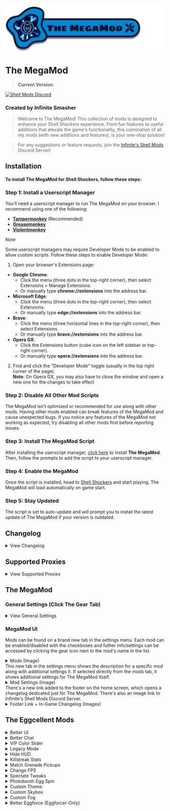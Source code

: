 ![The MegaMod](img/docs/megaMod/The%20MegaMod%20Logo.png)
# The MegaMod
<blockquote>
  <p><b>Current Version: </b><span id="version"></span></p>
</blockquote>

[![Shell Mods Discord](https://img.shields.io/discord/1273986972389474374?label=Infinite%27s%20Shell%20Mods%20Server&logo=discord&color=5865F2)](https://discord.gg/Cxggadazy4)

### Created by Infinite Smasher
> Welcome to The MegaMod! This collection of mods is designed to enhance your Shell Shockers experience. From fun features to useful additions that elevate the game's functionality, this culmination of all my mods (with new additions and features), is your one-stop solution!

> For any suggestions or feature requests, join the [Infinite's Shell Mods](https://discord.gg/Cxggadazy4) Discord Server!

## Installation
#### To install **The MegaMod** for Shell Shockers, follow these steps:

### Step 1: Install a Userscript Manager
You'll need a userscript manager to run The MegaMod on your browser. I recommend using one of the following:
- **[Tampermonkey](https://www.tampermonkey.net/)** (Recommended)
- **[Greasemonkey](https://www.greasespot.net/)**
- **[Violentmonkey](https://violentmonkey.github.io/)**

> [!NOTE]  
> Some userscript managers may require Developer Mode to be enabled to allow custom scripts. Follow these steps to enable Developer Mode:
> 1. Open your browser's Extensions page:
> - **Google Chrome**:
>   - Click the menu (three dots in the top-right corner), then select Extensions > Manage Extensions.
>   - Or manually type **chrome://extensions** into the address bar.
> - **Microsoft Edge**:
>   - Click the menu (three dots in the top-right corner), then select Extensions.
>   - Or manually type **edge://extensions** into the address bar.
> - **Brave**:
>   - Click the menu (three horizontal lines in the top-right corner), then select Extensions.
>   - Or manually type **brave://extensions** into the address bar.
> - **Opera GX**:
>   - Click the Extensions button (cube icon on the left sidebar or top-right corner).
>   - Or manually type **opera://extensions** into the address bar.
> 2. Find and click the "Developer Mode" toggle (usually in the top right corner of the page).<br>
> **Note**: On Opera GX, you may also have to close the window and open a new one for the changes to take effect

### Step 2: Disable All Other Mod Scripts
The MegaMod isn't optimized or recommended for use along with other mods. Having other mods enabled can break features of the MegaMod and cause unexpected bugs. If you notice any features of the MegaMod not working as expected, try disabling all other mods first before reporting issues.

### Step 3: Install The MegaMod Script
After installing the userscript manager, [click here](https://infinitesmasher.github.io/The-MegaMod/js/script.user.js) to install **The MegaMod**. Then, follow the prompts to add the script to your userscript manager.

### Step 4: Enable the MegaMod
Once the script is installed, head to [Shell Shockers](https://shellshock.io/) and start playing. The MegaMod will load automatically on game start.

### Step 5: Stay Updated
The script is set to auto-update and will prompt you to install the latest update of The MegaMod if your version is outdated.

## Changelog
<div id="content"></div>
<details id="changelog">
  <summary>View Changelog</summary>
  <div id="changelog-content"></div>
</details>

<h2 id="proxy-title">Supported Proxies</h2>
<details id="proxies">
  <summary>View Supported Proxies</summary>
  <div id="proxy-content"></div>
</details>

## The MegaMod
### General Settings (Click The Gear Tab)
<details>
<summary>View General Settings</summary>

> - **MegaMod UI Sound Effects** - Enables sound effects related to the MegaMod
>   - **Specific Sounds**:
>     - **Tab Sounds** - Sound effects for mods tab and mod settings tab
>     - **Hover Sounds** - Sound effects for hovering on settings tab icon and mod settings icons
> - **Faster CSS Loading** - Makes CSS Load Faster
> - **In-Game Mod Toggle Alerts** - Enables small in-game alerts for mods with toggle keybinds

</details>

### MegaMod UI
Mods can be found on a brand new tab in the settings menu. Each mod can be enabled/disabled with the checkboxes and futher info/settings can be accessed by clicking the gear icon next to the mod's name in the list.
<details>
<summary>Mods (Image)</summary> 
  
  ![Mods](img/docs/megaMod/mods.png)
</details>
This new tab in the settings menu shows the description for a specific mod along with additional settings it. If selected directly from the mods tab, it shows additional settings for The MegaMod itself.
<details> 
<summary>Mod Settings (Image)</summary>
  
  ![Mod Settings](img/docs/megaMod/modSettings.png)
</details>
There's a new link added to the footer on the home screen, which opens a changelog dedicated just for The MegaMod. There's also an image link to Infinite's Shell Mods Discord Server.
<details>
<summary>Footer Link + In-Game Changelog (Images)</summary>

  ![Footer Changelog Link](img/docs/megaMod/footerLink.png)
  ![In-Game Changelog](img/docs/megaMod/changelog.png)
</details>

## The Eggcellent Mods
<details>
<summary>Better UI</summary>

> > Enhances the inventory and profile UI with new themes, a skin randomizer, profile badges, and more.
> ### **Settings**:
> - **General UI Tweaks**: Various UI improvements.
>   <details>
>   <summary>More Info</summary>
>   
>   > - Latest FontAwesome Social Media Icons
>   > - Updated Social Media Footer Icon Styles & Tooltip Position
>   > - Egg-Shaped Settings Sliders
>   > - Egg-Shaped Settings Checkboxes
>   > - Added margins around chat (on Despawn Menu) so it isn't fixed to edge of screen
>   > - Added margins to media tabs and top right buttons (on Home Screen) so they aren't fixed to edge of screen
>   > - Various UI Bug Fixes:
>   >   - Fixed Short Scrollmask Width
>   >   - Fixed YT + Twitch Box Height
>   >   - Adjusted Create Private Game Popup Alignments
>   >   - Fixed Slightly Taller Challenge Box
>   >   - Stretched Chick'n Winner Bar (on Despawn Menu) to fix text wrap (and for better looks ofc)
>   >   
>   > - Added Button (on Home Screen) and Popup to Show Current Public Map Pool
>   >   <details>
>   >    <summary>Public Map Popup (Image)</summary>
>   >     
>   >    ![Public Map Popup](img/docs/betterUI/misc/Public%20Map%20Popup.png)
>   >   </details>
>   >   
>   > - Added Button (on Home Screen) and Popup to Game History (Daily Lobbies)
>   >   <details>
>   >   <summary>Game History Popup (Image)</summary>
>   >   
>   >   ![Game History Popup](img/docs/betterUI/misc/Game%20History%20Popup.png)
>   >   </details>
>   >
>   > - Numbers are localized to add regional separators (make large numbers easier to read) and use the local place value system:
>   >   - Egg Count
>   >   - Item Prices
>   >   - Profile Stats Values
>   >   - Egg Reward Amounts
>   >   - etc.
>   > - Corrupted Grenade given Premium Item theme to match the other Premium Items purchasable with Golden Eggs
>   > - Server Select dropdown is back on the Home Screen!
>   > - Restyled Join Code Input to work better with the new game code format (WORD-WORD-WORD):
>   >   - Detects and fills in the code when pasting a full game link
>   >   - Autofills observe toggle and watchPlayer info (Eggforcers Only)
>   >   <details>
>   >   <summary>New Code Input (Image)</summary>
>   >     
>   >   ![New Code Input](img/docs/betterUI/misc/New%20Code%20Input.png)
>   >   </details>
>   >   
>   > - Restyled everything inside the player slot of the player currently being spectated to be white.
>   >   <details>
>   >   <summary>Restyled Spectating Player (Image)</summary>
>   >   
>   >   ![Restyled Spectating Player](img/docs/betterUI/misc/Spectating%20Player.png)
>   >   </details>
>   >   
>   > - Fixed width of horizontal bar below announcement message.
>   </details>
> 
> - **Chick'n Winner Upgrades**: Adds various upgrades to Chick'n Winner.
>   <details>
>   <summary>More Info</summary>
>   
>   > - Chick'n Winner now shows when you pull an item you already own.
>   > - Fixed Chick'n Winner egg icon not being on the same line as egg reward amount
>   >   <details>
>   >   <summary>Updated Chick'n Winner (Image)</summary>
>   >   
>   >   ![Chick'n Winner Owned Item](img/docs/betterUI/misc/CHW%20Owned%20Item.png)
>   >   </details>
>   >   
>   > - The Chick'n Winner Popup can now only be closed after you get your reward  - no more accidental closures!
>   </details>
> 
> - **Challenge Upgrades**: Adds various upgrades to Challenges.
>   <details>
>   <summary>More Info</summary>
>   
>   > - Added Icons to challenges to show if they're unique or already completed
>   > - Restyled Challenge "Claimed" Banner to match checkmark banner
>   >   <details>
>   >   <summary>Challenge Icons & Restyled "Claimed" Banners (Image)</summary>
>   >   
>   >   ![Challenges](img/docs/betterUI/challenges/Challenges.png)
>   >   </details>
>   > 
>   > - Added missing clock icon next to challenge timer on home screen
>   > - Added claim sound effect when claiming challenges 
>   > - Added claim sound effect when auto-claiming challenges through notification popup
>   > - Added info popup for challenges which shows all challenges with info such as icon, reward amounts, tier, type, # of claims, etc
>   >   <details>
>   >   <summary>Challenge Info Popup (Image)</summary>
>   >   
>   >   ![Challenge Info Popup](img/docs/betterUI/challenges/Challenge%20List%20Popup.png)
>   >   </details>
>   </details>
> 
> - **Better Inventory**
>   <details>
>   <summary>More Info</summary>
> 
>   > - __UI Improvements__:
>   >   - Rounded item and weapon select buttons
>   >   - Better **color matching** on existing item theme properties:
>   >     - Price Labels
>   >     - Spinning Egg (Item Image Loading)
>   >     - Item Borders
>   >   - New **gradient effect** (+ fade-in animation) for themed items when selected
>   >   - Item Search Feature (This was added into the game on October 1st, 2023!)
>   >   - EggK-47s and Whippers with sound effects now play a burst of their sound effect when clicked!
>   >   - Fixed Bugs:
>   >     - Equipped weapon skin wasn't highlighted after switching classes
>   >     - Sound effect played when switching tabs in shop
>   >     - Weapon skin buttons could be deselected
>   >     - Photobooth wasn't updating pistol when switching main weapon class
>   >     - Fixed wonky item banners for items showing in bundle popup
>   > - __New Item Themes__:
>   >   - ``Bundle`` - Items available through bundles only
>   >   - ``Limited`` - Limited-time items (in "Limited Edition" shop section)
>   >   - ``Twitch Drops`` - Items available through Twitch Drops
>   >   - ``Merch`` - Hats that were previously obtained through buying Shell Shockers merchandise
>   >   - ``Yolker`` - New Yolker Items
>   >   - ``League`` - Clan/Tournament Hats and Stamps
>   >   - ``Notif`` - Hats created for and rewarded through the (discontinued) Notification System
>   >   - ``Egglite`` - Code-unlockable items that fit no other categories
>   >   - ``Promo`` - Cross-Promotional items unlocked by playing other BWD games (ex: Skull Wand Pistol)
>   >   - ``Event`` - Event rewards from events such as EGG ORG or Scavenger Hunt
>   >   - ``Social`` - Social media rewards (Hats) from the homepage
>   >   - ``Legacy`` - Legacy default weapon skins from 2018/2019
>   >   - ``YT CC`` - BWD YouTube CC shop items
>   >   - ``Twitch CC`` - BWD Twitch CC shop items
>   >   <details>
>   >   <summary>Item Themes (Image)</summary>
>   >    
>   >   ![Item Themes](img/docs/betterUI/inventory/Item%20Themes.png)
>   >   </details>
>   > - Code Cracked popup is themed to match the item theme of the cracked item
>   >   <details>
>   >   <summary>Themed Code Cracked Popup (Image)</summary>
>   >    
>   >   ![Item Themes](img/docs/betterUI/inventory/Code%20Cracked.png)
>   >   </details>
>   > - Chick'n Winner popup is themed to match the item theme of the cracked item (after you reveal the item)
>   >   <details>
>   >   <summary>Themed Chick'n Winner Popup (Image)</summary>
>   >    
>   >   ![Item Themes](img/docs/betterUI/inventory/Chick'n%20Winner.png)
>   >   </details>
>   > 
>   > - __Changed Item Sorting Order__:
>   >   1. Bundle
>   >   2. Premium (Money)
>   >   3. Premium (Golden Eggs)
>   >   4. VIP
>   >   5. Merch
>   >   6. Twitch Drops
>   >   7. New Yolker
>   >   8. League
>   >   9. Notification
>   >   10. Egglite
>   >   11. Promo
>   >   12. Event
>   >   13. Social
>   >   14. Default & Legacy Items
>   >   15. Limited
>   >   16. Content Creator (YouTube & Twitch)
>   >   17. Shop Items 
>   > - **Skin randomizer button** - randomizes all equipped items (including grenade and melee) for the currently selected weapon class
>   > - **Item count information** in inventory, shop, and limited edition section:
>   >   - __Inventory__: shows # of items owned / total # of items
>   >     - __Limited Edition__: shows # of limited items owned / total # of limited items
>   >   - __Shop__: shows # of items remaining to purchase / total # of shop items (including vaulted shop items)
>   >     - __Limited Edition__: shows # of limited items remaining to purchase / total # of limited items
>   > - Clickable **Item Icons** for most of the custom item themes!
>   >   - Premium (matches your local currency) - switches to the shop tab of the shop
>   >   - VIP - opens VIP popup
>   >   - Bundle - switches to the shop tab of the shop
>   >   - Merch - opens merch store
>   >   - Twitch Drops - opens Twitch Drops page
>   >   - New Yolker - opens New Yolker signup page
>   >   - Notification - requests to turn on notifications
>   >   - Promo - opens the particular promotion of the item
>   >   - Social - opens the particular BWD social media page of the item
>   >   - Limited - opens limited edition section and shows all owned limited items
>   >   - Content Creator - links directly to the social media profile of the content creator
>   > - **Item Vault** - lets you preview unowned vaulted items (only in the inventory). Photobooth is disabled while in the Item Vault and you can't use the items in-game.
>   >   - Clicking an unowned social item opens the social media page and rewards the item.
>   >   - Clicking an unowned VIP item opens the VIP subscription popup
>   >   <details>
>   >   <summary>Item Vault UI (Image)</summary>
>   >   
>   >   ![Item Vault](img/docs/betterUI/inventory/Item%20Vault.png)
>   >   </details>
>   > - Server Select dropdown is back on the home screen!
>   > - Themed Bundle and VIP Notification Popups
>   >   <details>
>   >   <summary>Themed Notification Popups (Image)</summary>
>   >   
>   >   ![Bundle](img/docs/betterUI/inventory/notification/Bundle.png)
>   >   ![VIP](img/docs/betterUI/inventory/notification/VIP.png)
>   >   </details>
>   </details>
> 
> - **Better Profile**
>   <details>
>   <summary>More Info</summary>
>   
>   > - **Profile Pictures** have returned in the profile section! Accounts that don't have a profile picture get a default one displayed.
>   >   <details>
>   >   <summary>Updated Profile Section (Image)</summary>
>   > 
>   >   ![Profile Section](img/docs/betterUI/profile/Profile%20Picture%20&%20Badges.png)
>   >   </details>
>   > 
>   > <details>
>   > <summary>Tier Badge Level Up Alert (Image)</summary>
>   > 
>   > ![Tier Badge Level Up](img/docs/betterUI/profile/Tier%20Badge%20Level%20Up.png)
>   > </details>
>   > 
>   > - **Profile Badges** - Clickable & Automatically Computed/Displayed:
>   >   - Core Badges (27):
>   >     - General Badges (11):
>   >       | Badge Name           | Description                                             |
>   >       | -------------------- | ------------------------------------------------------- |
>   >       | VIP Subscriber       | Have an active VIP subscription                         |
>   >       | Wizard               | Be one of the developers (Wizards)                      |
>   >       | BWD Mod              | Be one of the BWD Discord moderators                    |
>   >       | Eggforcer            | Be one of the Shell moderators (Eggforcers)             |
>   >       | Shell League Staff   | Be a staff member of the Shell League                   |
>   >       | Shell Wiki Staff     | Be a staff member on the official Shell Shockers Wiki    |
>   >       | OG Player            | Account Created in 2019 or Earlier                      |
>   >       | Pandemic Player      | Account Created in 2020                                 |
>   >       | Farm-Fresh Player    | Account less than a month old                           |
>   >       | Eggcellent Hatchday! | Today is your account's birthday!                       |
>   >       | MegaMod Playtester   | Helped playtest The MegaMod before its release - tysm!  |
>   >     - Event Badges (9):
>   >       | Badge Name           | Description                                                                |
>   >       | -------------------- | -------------------------------------------------------------------------- |
>   >       | Treasure Hunter      | Participated in the Scavenger Hunt 2022 event                              |
>   >       | ATTN: EGG ORG.       | Participated in the first EGG ORG event (2020)                              |
>   >       | Pablo > Diablo       | Participated in the "EGG ORG: Phase II" (EGG ORG 2021) event               |
>   >       | Pablo's Saviour      | Participated in the "Timetwist" (EGG ORG 2022) event                       |
>   >       | Monsters Win!        | Participated in the "EGG ORG & Eggventure" (EGG ORG 2023) event            |
>   >       | N0 M0R3 R0B0TS       | Participated in the "Rise of the Robots" (EGG ORG 2024) event              |
>   >       | Egg-Fu Master        | Played as an Egg-Fu Master during the \"Shadow War\" (EGG ORG 2025) event  |
>   >       | Eggsassin            | Played as an Eggsassin during the \"Shadow War\" (EGG ORG 2025) event      |
>   >       | Shadowborn Survivor  | Participated in the "Shadow War" (EGG ORG 2025) event                      |
>   >     - Social Badges (7) - **BWD Content Creators Only**:
>   >       > Matches the CC social media linked to your Shell Shockers account!
>   >       - Facebook
>   >       - Instagram
>   >       - TikTok
>   >       - Discord
>   >       - YouTube
>   >       - Twitter (X)
>   >       - Twitch
>   >     
>   >   - Tier Badges (18 Unique, 88 Total):
>   >     > The highest tier of a particular badge is displayed on your profile
>   >  
>   >     | Badge Name           | Description                                | Tier Requirements |
>   >     | -------------------- | ------------------------------------------ |------------------ |
>   >     | Eggstra Spender      | % of Premium Items Owned                   | <table><thead><tr><th>Tier</th><th>Requirement</th></tr></thead><tbody><tr><td>I</td><td>10%</td></tr><tr><td>II</td><td>20%</td></tr><tr><td>III</td><td>30%</td></tr><tr><td>IV</td><td>50%</td></tr><tr><td>V</td><td>80%+</td></tr></tbody></table>|
>   >     | Challenge Eggcepted  | # of Unique Challenges Completed           | <table><thead><tr><th>Tier</th><th>Requirement</th></tr></thead><tbody><tr><td>I</td><td>10</td></tr><tr><td>II</td><td>25</td></tr><tr><td>III</td><td>50</td></tr><tr><td>IV</td><td>75</td></tr><tr><td>V</td><td>100+</td></tr></tbody></table>|
>   >     | Overeggchiever       | # of Total Challenges Completed            | <table><thead><tr><th>Tier</th><th>Requirement</th></tr></thead><tbody><tr><td>I</td><td>50</td></tr><tr><td>II</td><td>100</td></tr><tr><td>III</td><td>250</td></tr><tr><td>IV</td><td>500</td></tr><tr><td>V</td><td>1,000+</td></tr></tbody></table>|
>   >     | Eggspenditure        | Golden Eggs Spent                          | <table><thead><tr><th>Tier</th><th>Requirement</th></tr></thead><tbody><tr><td>I</td><td>500,000</td></tr><tr><td>II</td><td>1,000,000</td></tr><tr><td>III</td><td>2,500,000</td></tr><tr><td>IV</td><td>5,000,000</td></tr><tr><td>V</td><td>7,500,000+</td></tr></tbody></table>|
>   >     | Shell Scrambler      | Lifetime Kills                             | <table><thead><tr><th>Tier</th><th>Requirement</th></tr></thead><tbody><tr><td>I</td><td>10,000</td></tr><tr><td>II</td><td>25,000</td></tr><tr><td>III</td><td>50,000</td></tr><tr><td>IV</td><td>100,000</td></tr><tr><td>V</td><td>200,000+</td></tr></tbody></table>|
>   >     | Master of Arms       | Lifetime Kills With Every Weapon           | <table><thead><tr><th>Tier</th><th>Requirement</th></tr></thead><tbody><tr><td>I</td><td>250</td></tr><tr><td>II</td><td>500</td></tr><tr><td>III</td><td>750</td></tr><tr><td>IV</td><td>1,000</td></tr><tr><td>V</td><td>2,500+</td></tr></tbody></table>|
>   >     | Eggsecutioner        | Lifetime Kills in Every Game Mode          | <table><thead><tr><th>Tier</th><th>Requirement</th></tr></thead><tbody><tr><td>I</td><td>500</td></tr><tr><td>II</td><td>1,000</td></tr><tr><td>III</td><td>5,000</td></tr><tr><td>IV</td><td>10,000</td></tr><tr><td>V</td><td>20,000+</td></tr></tbody></table>|
>   >     | Splattered Yolk      | Lifetime Deaths                            | <table><thead><tr><th>Tier</th><th>Requirement</th></tr></thead><tbody><tr><td>I</td><td>10000</td></tr><tr><td>II</td><td>25000</td></tr><tr><td>III</td><td>50000</td></tr><tr><td>IV</td><td>100000</td></tr><tr><td>V</td><td>200000+</td></tr></tbody></table>|
>   >     | Humpty's Fall        | # of Fall Deaths                           | <table><thead><tr><th>Tier</th><th>Requirement</th></tr></thead><tbody><tr><td>I</td><td>10</td></tr><tr><td>II</td><td>25</td></tr><tr><td>III</td><td>50</td></tr><tr><td>IV</td><td>100</td></tr><tr><td>V</td><td>250+</td></tr></tbody></table>|
>   >     | Overkill             | Lifetime KDR                               | <table><thead><tr><th>Tier</th><th>Requirement</th></tr></thead><tbody><tr><td>I</td><td>0.75</td></tr><tr><td>II</td><td>1.00</td></tr><tr><td>III</td><td>2.00</td></tr><tr><td>IV</td><td>3.00</td></tr><tr><td>V</td><td>4.00+</td></tr></tbody></table>|
>   >     | Eggsassin            | Lifetime KDR in Every Game Mode            | <table><thead><tr><th>Tier</th><th>Requirement</th></tr></thead><tbody><tr><td>I</td><td>0.75</td></tr><tr><td>II</td><td>1.00</td></tr><tr><td>III</td><td>2.00</td></tr><tr><td>IV</td><td>3.00</td></tr><tr><td>V</td><td>4.00+</td></tr></tbody></table>|
>   >     | Royal Rooster        | Lifetime KoTC Round Wins                   | <table><thead><tr><th>Tier</th><th>Requirement</th></tr></thead><tbody><tr><td>I</td><td>100</td></tr><tr><td>II</td><td>250</td></tr><tr><td>III</td><td>500</td></tr><tr><td>IV</td><td>1,000</td></tr><tr><td>V</td><td>2,000+</td></tr></tbody></table>|
>   >     | Coop King            | Lifetime KoTC Coop Captures                | <table><thead><tr><th>Tier</th><th>Requirement</th></tr></thead><tbody><tr><td>I</td><td>250</td></tr><tr><td>II</td><td>500</td></tr><tr><td>III</td><td>1,500</td></tr><tr><td>IV</td><td>2,500</td></tr><tr><td>V</td><td>5,000+</td></tr></tbody></table>|
>   >     | Eggsclusive          | % Owned of Current Update's Limited Items  | <table><thead><tr><th>Tier</th><th>Requirement</th></tr></thead><tbody><tr><td>I</td><td>10%</td></tr><tr><td>II</td><td>20%</td></tr><tr><td>III</td><td>30%</td></tr><tr><td>IV</td><td>50%</td></tr><tr><td>V</td><td>80%+</td></tr></tbody></table>|
>   >     | Yolky Drip           | # of Merch Items Owned                     | <table><thead><tr><th>Tier</th><th>Requirement</th></tr></thead><tbody><tr><td>I</td><td>1</td></tr><tr><td>II</td><td>2</td></tr><tr><td>III</td><td>3</td></tr></tbody></table>|
>   >     | Twitch Drops         | % Owned of Twitch Drops Items              | <table><thead><tr><th>Tier</th><th>Requirement</th></tr></thead><tbody><tr><td>I</td><td>10%</td></tr><tr><td>II</td><td>25%</td></tr><tr><td>III</td><td>50%</td></tr><tr><td>IV</td><td>75%</td></tr><tr><td>V</td><td>100%</td></tr></tbody></table>|
>   >     | Colleggter           | % Owned of New Yolker Items                | <table><thead><tr><th>Tier</th><th>Requirement</th></tr></thead><tbody><tr><td>I</td><td>10%</td></tr><tr><td>II</td><td>25%</td></tr><tr><td>III</td><td>50%</td></tr><tr><td>IV</td><td>75%</td></tr><tr><td>V</td><td>100%</td></tr></tbody></table>|
>   >     | Pro Egg Gamer        | # of League Items Owned                    | <table><thead><tr><th>Tier</th><th>Requirement</th></tr></thead><tbody><tr><td>I</td><td>1</td></tr><tr><td>II</td><td>2</td></tr><tr><td>III</td><td>3</td></tr><tr><td>IV</td><td>7</td></tr><tr><td>V</td><td>9+</td></tr></tbody></table>|
>   >     | Egglitist            | % Owned of Egglite Items                   | <table><thead><tr><th>Tier</th><th>Requirement</th></tr></thead><tbody><tr><td>I</td><td>10%</td></tr><tr><td>II</td><td>20%</td></tr><tr><td>III</td><td>30%</td></tr><tr><td>IV</td><td>50%</td></tr><tr><td>V</td><td>90%+</td></tr></tbody></table>|
>   >     | Poached Promoter     | % Owned of Promo Items                     | <table><thead><tr><th>Tier</th><th>Requirement</th></tr></thead><tbody><tr><td>I</td><td>10%</td></tr><tr><td>II</td><td>25%</td></tr><tr><td>III</td><td>50%</td></tr><tr><td>IV</td><td>75%</td></tr><tr><td>V</td><td>100%</td></tr></tbody></table>|
>   > 
>   >   <details>
>   >   <summary>Profile Badge Popup (Image)</summary>
>   >   
>   >   ![Profile Badge Popup](img/docs/betterUI/profile/Profile%20Badge%20Info%20Popup.png)
>   >   </details>
>   </details>
> 
> - **Force Roundness**: Makes the UI more comfy by rounding the corners on buttons, popups, and more! No more nasty sharp edges!
> 
> - **MOAR Colored UI**: Adds a splash of color to buttons and icons such as the News Tabs and social media footer icons.
> 
> - **Yellow Hit Markers**: Makes the hit markers yolk yellow instead of red because egg yolk is yellow and eggs don't bleed blood :)
>
> - **Weapon Icons**: Adds weapon icons on the Player List and Kill Feed
>   <details>
>   <summary>More Info</summary>
>     
>   >   - Shows Primary Weapon Icons (or Pistol) on Player List
>   >     <details>
>   >     <summary>Primary Weapon Icons (or Pistol) on Player List (Image)</summary>
>   >      
>   >     ![Weapon Icons on Player List](img/docs/betterUI/weapons/Player%20List.png)
>   >     </details>
>   >   
>   >   - Shows Primary Weapon Icons (or Pistol/Grenade/Melee) next to names on the Kill Feed
>   >     <details>
>   >     <summary>Primary Weapon Icons (or Pistol/Grenade/Melee) on Kill Feed (Image)</summary>
>   >     
>   >     ![Weapon Icons on Kill Feed](img/docs/betterUI/weapons/Kill%20Feed.png)
>   >     </details>
>   </details>
> 
> - **Kill Distance**: Shows Kill Distance (in m) next to each kill on the Kill Feed
>   > (This idea was first released in a mod by Agent Adam)
>   <details>
>     <summary>Kill Distance on Kill Feed (Image)</summary>
>     
>     ![Kill Distance on Kill Feed](img/docs/betterUI/misc/Kill%20Distances.png)
>   </details>
> 
> - **Spatula Icons**: Shows Spatula Icon on Player List and Kill Feed for the player currently holding the spatula.
>   <details>
>     <summary>Spatula Distance on Player List (Image)</summary>
>     
>     ![Kill Icon on Player List](img/docs/betterUI/spatula/Player%20List.png)
>   </details>
>   <details>
>     <summary>Spatula Distance on Kill Feed (Image)</summary>
>     
>     ![Kill Icon on Kill Feed](img/docs/betterUI/spatula/Kill%20Feed.png)
>   </details>
</details>

<details>
<summary>Better Chat</summary>
 
> > Various Upgrades & Additions to In-Game Chat.
> ### **Settings**:
> - **Chat Icons**: Added Icons next to to MOD, SERVER, ANNOUNCEMENT, and Chat Event messages.
>   <details>
>   <summary>Chat Icons (Image)</summary>
>   
>   ![Chat Icons](img/docs/betterChat/Chat%20Icons.png)
>   </details>
> 
> - **Longer Chat**: Increases the visible chat message limit from 5 to 7 messages
> 
> - **Infinite Chat History**: Removes the chat history limit, allowing you to scroll through all of the messages sent after you joined a game.
> 
> - **Chat Translator**: Translates chat messages into the language you're using for Shell Shockers with a toggle to switch between translated and original.
>   <details>
>   <summary>Chat Translator UI (Image)</summary>
>   
>   ![Chat Translator](img/docs/betterChat/Auto%20Translate.png)
>   </details>
>
> - **Auto-Translate Chat**: Automatically translates incoming chat messages by default.
>
> - **Detect Game Codes**: Lets you click on game codes in chat messages to join them.
>   > Also alerts you if you're joining the game you're currently in.
>   <details>
>   <summary>Detect Game Codes UI (Image)</summary>
>   
>   ![Detect Game Codes](img/docs/betterChat/Detected%20Codes.png)
>   ![Leave Game Popup](img/docs/betterChat/Leave%20Game%20Popup.png)
>   </details>
> 
> - **Chat Events**: Adds messages in chat for different player events (below):
>     > (each Chat Event has its own dedicated setting to enable/disable it)
>   - **Chat Events Added to Chat**:
>     - Join Game - _PLAYER_ joined.
>     - Leave Game - _PLAYER_ left.
>     - Switch Team - _PLAYER_ switched to BLUE/RED team.
>     - Pick Up Spatula - _PLAYER_ picked up the spatula.
>     - Drop Spatula - _PLAYER_ dropped the spatula.
>     <details>
>     <summary>Chat Events (Image)</summary>
>   
>     ![Chat Events](img/docs/betterChat/Chat%20Events.png)
>     </details>

</details>

<details>
<summary>VIP Color Slider</summary>

> > Adds sliders for hue, saturation, and brightness to customize your egg color in the inventory - slider also locks for non VIPs.
> > Also adds a color randomizer button.  
> ### **Settings**:
> - **Unlock (for non-VIPs)**: Unlocks the color slider for people without VIP.
> - **Auto-Save Custom Color**: Automatically saves and applies custom colors.
> - **Color Randomizer Button**: Adds a button to randomize your egg color (Color Slider included).
> 
> <details>
> <summary>Color Slider (Images)</summary>
> 
> ![Color Slider](img/docs/colorSlider/Slider.png)
> ![Slider Disabled](img/docs/colorSlider/Slider%20Disabled.png)
> </details>

</details>

<details>
<summary>Legacy Mode</summary>

> > Brings back legacy default weapon skins and sound effects from 2018/2019.
> ### **Settings**:
> - **Legacy Default Skins**: Enable old default weapon skin models.
>   <details>
>   <summary>Legacy Weapon Skins (Image)</summary>
> 
>   ![Legacy Skins](img/docs/legacyMode/Legacy%20Items.png)
>   </details>
> - **Legacy Sound Effects**: Enable old in-game weapon sound effects. Legacy sounds also play in the inventory when clicking on legacy weapons!
> - **Gun-Specific Sounds**: Enable/disable legacy sounds for specific guns.
>   - Fire Sound
>   - Default-Only Fire Sound (Only the Legacy (Default) skin has the fire sound effect)
>   - Reload Sound(s)
> - **Grenade Sounds**: Enable/disable legacy sounds for grenades.
>   - Grenade Throw
>   - Grenade Beep
>   - Grenade Explosion
>   - Default-Only Explosion
> - **Other Sounds**: Enable/disable additional legacy sound effects.
>   - Ammo/Grenade Pickup
>   - Weapon Swap

</details>

<details>
<summary>Hide HUD</summary>

> > Hide or show the HUD (including player names, outlines, and pickups) while playing or in spectate mode for cinematic shots and clean recordings.  
> ### **Settings**:
> - **Hide/Show In-Game UI**: Keybind to Toggle HUD visibility.
> - Hide Crosshair
> - Hide Game Messages
> - Hide Grenade Power
> - Hide Healthbar
> - Hide Game Chat
> - Hide Gamemode UI
> - Hide Ammo Count
> - Hide Player List
> - Hide Readouts (Ping, FPS, etc)
> - Hide Egg Count
> - Hide Kill/Death Log
> - Hide Kill/Death Text
> - Hide Max Killstreak Indicator
> - Hide Spectate Info
> - Hide Grenade/Ammo Pickups
> - Hide Player Nametags
> - Hide Player Outlines
> 
>   <details>
>   <summary>HUD, Nametags, Player Outlines, & Pickups Hidden (Image)</summary>
> 
>   ![HUD & Pickups Hidden](img/docs/hideHUD/HUD%20Hidden.png)
>   </details>

</details>

<details>
<summary>Killstreak Stats</summary>

> > Adds a stopwatch that starts when you spawn and a popup to display kill streak stats (COMING SOON). Also useful for timed challenges.  
> <!--**Settings**:-->
> <!--**Hide/Show Info Popup**: Toggle the display of kill streak stats.-->
>
>   <details>
>   <summary>Killstreak Stopwatch (Image)</summary>
> 
>   ![Killstreak Stopwatch](img/docs/killstreakInfo/Stopwatch.png)
>   </details>

</details>

<details>
<summary>Match Grenade Pickups</summary>
 
> > Sets the grenade pickups to match your equipped grenade skin, also works in first-person spectate mode.
> 
>   <details>
>   <summary>Matching Grenade Pickups In-Game (Image)</summary>
> 
>   ![Matching Grenade Pickups](img/docs/matchGrenades/Matching%20Pickups.png)
>   </details>

</details>

<details>
<summary>Change FPS</summary>

> > Allows you to adjust your FPS.  
> ### **Settings**:
> - **FPS Slider**: Adjust the FPS (1-999).

</details>

<details>
<summary>Spectate Tweaks</summary>
 
> > Tweaks for spectate mode. Also shows more keybinds on the "Spectating Player" box.
> ### **Settings**:
> - **Show Healthbar**: Display a player's healthbar while spectating them in first-person-spectate mode.
> - **Hide Main Crosshair**: Hide the main crosshair in first-person-spectate mode.
> - **Hide Crosshair Dot**: Hide the crosshair dot in first-person-spectate mode.
> - **Spectate Speed Slider**: Sets the % of the spectate speed (1% to 200%).
> - **Freeze Frame**: Sets the keybind toggle for freezing the players.

</details>

<details>
<summary>Photobooth Egg Spin</summary>

> > Spin your egg 360° in the photobooth and export the spin as a GIF.  
> ### **Settings (In Photobooth)**:
> - **Spin Speed**: Choose the speed of the spin.
>   - Slow
>   - Normal
>   - Fast
> - **Spinning GIF FPS**: Choose the FPS of the spinning GIF.
>   - Low (15 FPS)
>   - Medium (30 FPS)
>   - High (60 FPS)
> - **Spin Egg**: Rotate your egg.
> - **Save Spinning GIF**: Export the spinning egg as a GIF (Coming Soon!).

</details>

<details>
<summary>Custom Theme</summary>

> > Select and manage themes that change the UI's appearance, including menu backgrounds, button colors, crosshair, scope, and more.  
> ### **Settings**:
> - **Select Theme**: Choose a theme.
> - **Preload Themes**: Load themes faster by downloading them on startup.
> - **Available Themes**:
>
>   | Theme Name                 | Creator(s)                 | Description                                                                                                                    | Image                                                 |
>   | -------------------------- | -------------------------- | ------------------------------------------------------------------------------------------------------------------------------ | ----------------------------------------------------- |
>   | Boolet x DeltaStorm        | Boolet, Infinite Smasher    | Updated & improved version of [Boolet](https://youtube.com/@Boolet)'s theme. Used to be available on the Chrome WebStore.      | ![Boolet Theme](img/docs/themes/boolet.png)           |
>   | graysocean (Main)          | Infinite Smasher            | Updated & improved version of [graysocean](https://twitch.tv/graysocean)'s theme. Used to be available on the Chrome WebStore. | ![Graysocean Theme](img/docs/themes/graysocean.png)   |
>   | graysocean (Fashion Show)  | Infinite Smasher            | Fashion show-specific version of the graysocean (Main) theme.                                                                   | Same as Graysocean (Main)                             |
>   | Gus                        | Gus, Infinite Smasher       | Gus's theme.                                                                                                                   | ![Gus Theme](img/docs/themes/gus.png)                 |
>   | King Hayden                | Jayvan, Infinite Smasher    | Updated & improved version of [King Hayden](https://twitch.tv/king_hayden_)'s theme.                                           | ![King Hayden Theme](img/docs/themes/hayden.png)      |
>   | Infinite Smasher            | Infinite Smasher            | Infinite Smasher's theme.                                                                                                       | ![Infinite Smasher Theme](img/docs/themes/infinite.png) |
>   | menoXD                     | Jayvan, Infinite Smasher    | Updated & improved version of [menoXD](https://twitch.tv/menoxd)'s theme.                                                      | ![menoXD Theme](img/docs/themes/meno.png)             |
>   | Novosuper                  | Jayvan, Infinite Smasher    | Updated & improved version of [Novosuper](https://twitch.tv/novosuper)'s theme.                                                | ![Novosuper Theme](img/docs/themes/novo.png)          |
  
</details>

<details>
<summary>Custom Skybox</summary>

> > Choose from over 60+ different skyboxes (or use a solid color) for all maps.  
> ### **Settings**:
> - **Skybox Category**: Select a category of skyboxes.
> - **Randomize Skybox**: Randomizes the skybox each time you enter a lobby.
> - **Select Skybox**: Choose a specific skybox from the selected category.
> - **Skybox Color (Color Picker)**: Set the skybox color when "Solid Colors" is selected as the Skybox Category.
> - **Skybox Categories**:
> 
>   | Category Name                                                                                                       | # of Skyboxes       |
>   | ------------------------------------------------------------------------------------------------------------------- | ------------------- |
>   | Official (In-Game Skyboxes)                                                                                          | 4                   |
>   | Solid Colors (RGB Color Sliders)                                                                                    | 256^3 = 16,777,216  |
>   | Landscapes                                                                                                          | 4                   |
>   | [AllSky](https://assetstore.unity.com/packages/2d/textures-materials/sky/allsky-free-10-sky-skybox-set-146014)      | 10                  |
>   | [Cartoon Clouds](https://assetstore.unity.com/packages/2d/textures-materials/sky/farland-skies-cloudy-crown-60004)  | 5                   |
>   | [Color Skies](https://assetstore.unity.com/packages/2d/textures-materials/sky/colorskies-91541)                     | 8                   |
>   | [Space](https://assetstore.unity.com/packages/2d/textures-materials/sky/spaceskies-free-80503)                      | 23                  |
>   | [Nebula](https://assetstore.unity.com/packages/2d/textures-materials/sky/skybox-volume-2-nebula-3392)               | 7                   |
>   | Other                                                                                                               | 5                   |
> 
>   Misc Skybox Sources: [Babylon.js](https://doc.babylonjs.com/toolsAndResources/assetLibraries/availableTextures#cubetextures), [elyvisions (OpenGameArt)](https://opengameart.org/content/elyvisions-skyboxes)
> 
> <details>
> <summary>What Skyboxes Look Like In-Game (Image)</summary>
> 
> ![Skybox Example](img/docs/customSkybox/skybox.png)
> </details>

</details>

<details>
<summary>Custom Fog</summary>

> > CURRENTLY BROKEN as fog doesn't work in regular (unmodded) Shell either!
> > Enhance your game's atmosphere with customizable fog! Adjust the density and color to create anything from an eerie mist to complete blindness across all maps.
> ### **Settings**:
> - **Fog Density (%)**: Set the density of the fog.
> - **Fog Color (Color Picker)**: Set the color of the fog.
> - **Randomize Fog**: Randomizes the fog density and color each time you enter a lobby.
> - **Reset to Map Defaults**: Resets fog density & color to the default for the map you're playing on.
> 
> <details>
> <summary>What Fog Looks Like In-Game (Image)</summary>
> 
> ![Fog Example](img/docs/customFog/fog.png)
> </details>

</details>

<details>
<summary>Better Eggforce (Eggforcer-Only)</summary>
 
> > Adds some useful improvements and new features to make Eggforcing better! Now go swing that ban hammer!
> ### **Settings**:
> - **Improved Ban Popup**: Adds ability to copy a player's UniqueID, preset ban reasons, and automatic chat message sending functionality (with presets or custom message text box) to the ban player popup.
>   <details>
>   <summary>Improved Ban Player Popup (Image)</summary>
>   
>   ![Improved Ban Popup](img/docs/betterEggforce/Ban%20Popup.png)
>   </details>
> 
> - **Observer Toggle**: Adds a toggle on the join game popup to toggle on/off observer mode and enter a player UniqueID.
>   <details>
>   <summary>Observer Toggle (Image)</summary>
>   
>   ![Observer Toggle](img/docs/betterEggforce/Observer%20Toggle.png)
>   </details>
> 
> - **Ban History**: Adds a button on homescreen and new popup to show the past bans you've handed out.
>   <details>
>   <summary>Ban History Popup (Image)</summary>
>   
>   ![Ban History Popup](img/docs/betterEggforce/Ban%20History%20Popup.png)
>   </details>
> 
> - **Spectate-Only ESP**: Enables ESP that only works in spectate mode.
> - **Toggle ESP**: Sets the keybind to toggle on/offf Spectate-Only ESP.
> - **Auto Ban**: Auto-bans users with names/uniqueIDs that match the ones in the list.
> - **Name / UniqueID List**: Allows you to enter names/uniqueIDs to auto-ban.
> - **Disable Chat Filter**: Disables the Chat Filter and makes inappropriate chat messages red, highlighting the innapropriate parts.
>   <details>
>   <summary>Disabled Chat Filter (Image)</summary>
>   
>   ![Disabled Chat Filter](img/docs/betterEggforce/Disabled%20Chat%20Filter.png)
>   </details>

</details>